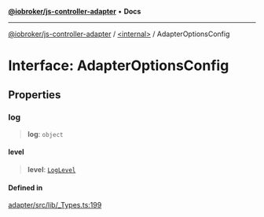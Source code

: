 [**@iobroker/js-controller-adapter**](../../README.md) • **Docs**

***

[@iobroker/js-controller-adapter](../../globals.md) / [\<internal\>](../README.md) / AdapterOptionsConfig

# Interface: AdapterOptionsConfig

## Properties

### log

> **log**: `object`

#### level

> **level**: [`LogLevel`](../type-aliases/LogLevel.md)

#### Defined in

[adapter/src/lib/\_Types.ts:199](https://github.com/ioBroker/ioBroker.js-controller/blob/5cf8c0f8f818a3bd00a8d0bf4c2516676b695603/packages/adapter/src/lib/_Types.ts#L199)
